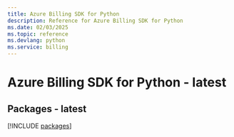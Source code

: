```yaml
---
title: Azure Billing SDK for Python
description: Reference for Azure Billing SDK for Python
ms.date: 02/03/2025
ms.topic: reference
ms.devlang: python
ms.service: billing
---
```

# Azure Billing SDK for Python - latest
## Packages - latest
[!INCLUDE [packages](billing-index.md)]